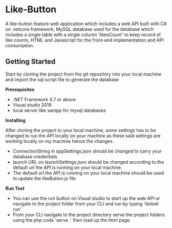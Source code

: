 # Like-Button 
A like-button feature web application which includes a web API built with C# on .netcore framework, MySQL database used for the database which includes a single table with a single column 'likesCount' to keep record of like counts, HTML and Javascript for the front-end implementation and API consumption.

## Getting Started
Start by cloning the project from the git repository into your local machine and import the sql script file to generate the database 

**Prerequisites**
- .NET Framework 4.7 or above 
- Visual studio 2019
- local server like xampp for mysql databases

**Installing**

After cloning the project to your local machine, some settings has to be changed to run the API locally on your machine as these said settings are working locally on my machine hence the changes.
- ConnectionString in appSettings.json should be changed to carry your database credentials.
- launch URL on launchSettings.json should be changed according to the default url the API is running on your local machine.
- The default url the API is running on your local machine should be used to update the likeButton.js file 

**Run Test**
- You can use the run button on Visual studio to start up the web API or navigate to the project folder from your CLI and run by typing 'dotnet run'
- From your CLI navigate to the project directory serve the project folders using the php code 'serve .' then load up the html page.

